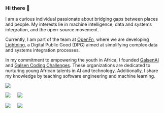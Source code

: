 ### Hi there 👋

I am a curious individual passionate about bridging gaps between places and people. My interests lie in machine intelligence, data and systems integration, and the open-source movement.

Currently, I am part of the team at [OpenFn](https://github.com/OpenFn), where we are developing [Lightning](https://github.com/OpenFn/Lightning), a Digital Public Good (DPG) aimed at simplifying complex data and systems integration processes.

In my commitment to empowering the youth in Africa, I founded [GalsenAI](https://twitter.com/galsenai) and [Galsen Coding Challenges](https://twitter.com/GalsenCoding). These organizations are dedicated to nurturing young African talents in AI and technology. Additionally, I share my knowledge by teaching software engineering and machine learning.

![](http://github-profile-summary-cards.vercel.app/api/cards/profile-details?username=elias-ba&theme=transparent)

![](http://github-profile-summary-cards.vercel.app/api/cards/repos-per-language?username=elias-ba&theme=transparent)⠀   ![](http://github-profile-summary-cards.vercel.app/api/cards/most-commit-language?username=elias-ba&theme=transparent)


![](http://github-profile-summary-cards.vercel.app/api/cards/stats?username=elias-ba&theme=transparent)⠀   ![](http://github-profile-summary-cards.vercel.app/api/cards/productive-time?username=elias-ba&theme=transparent&utcOffset=8)
